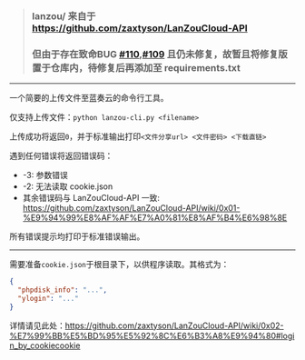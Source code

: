 > ### lanzou/ 来自于 https://github.com/zaxtyson/LanZouCloud-API
> 
> ### 但由于存在致命BUG [#110](https://github.com/zaxtyson/LanZouCloud-API/issues/110),[#109](https://github.com/zaxtyson/LanZouCloud-API/issues/109) 且仍未修复，故暂且将修复版置于仓库内，待修复后再添加至 requirements.txt

---

一个简要的上传文件至蓝奏云的命令行工具。

仅支持上传文件：`python lanzou-cli.py <filename>`

上传成功将返回`0`，并于标准输出打印`<文件分享url> <文件密码> <下载直链>`

遇到任何错误将返回错误码：

- -3: 参数错误
- -2: 无法读取 cookie.json
- 其余错误码与 LanZouCloud-API 一致: https://github.com/zaxtyson/LanZouCloud-API/wiki/0x01-%E9%94%99%E8%AF%AF%E7%A0%81%E8%AF%B4%E6%98%8E

所有错误提示均打印于标准错误输出。

---

需要准备`cookie.json`于根目录下，以供程序读取。其格式为：

```json
{
  "phpdisk_info": "...",
  "ylogin": "..."
}
```

详情请见此处：https://github.com/zaxtyson/LanZouCloud-API/wiki/0x02-%E7%99%BB%E5%BD%95%E5%92%8C%E6%B3%A8%E9%94%80#login_by_cookiecookie
